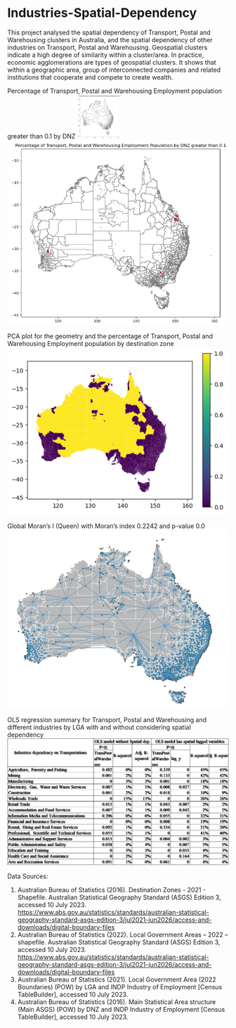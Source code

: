 # Industries-Spatial-Dependency

This project analysed the spatial dependency of Transport, Postal and Warehousing clusters in Australia, and the spatial dependency of other industries on Transport, Postal and Warehousing.
Geospatial clusters indicate a high degree of similarity within a cluster/area. In practice, economic agglomerations are types of geospatial clusters. 
It shows that within a geographic area, group of interconnected companies and related institutions that cooperate and compete to create wealth. 

Percentage of Transport, Postal and Warehousing Employment population greater than 0.1 by DNZ
<img src="/fig/TPWEmpPop0.1.png" alt="MarineGEO circle logo" style="height: 100px; width:100px;"/>
![](/fig/TPWEmpPop0.1.png)

PCA plot for the geometry and the percentage of Transport, Postal and Warehousing Employment population by destination zone
![](/fig/PCAofTPW.png)

Global Moran’s I (Queen) with Moran’s index 0.2242 and p-value 0.0
![](/fig/GlobalMoranQ.png)

OLS regression summary for Transport, Postal and Warehousing and different industries by LGA with and without considering spatial dependency
![](/fig/OLSofTPW.png)

Data Sources:
1. Australian Bureau of Statistics (2016). Destination Zones - 2021 - Shapefile. Australian Statistical Geography Standard (ASGS) Edition 3, accessed 10 July 2023. https://www.abs.gov.au/statistics/standards/australian-statistical-geography-standard-asgs-edition-3/jul2021-jun2026/access-and-downloads/digital-boundary-files
2. Australian Bureau of Statistics (2022). Local Government Areas – 2022 – shapefile. Australian Statistical Geography Standard (ASGS) Edition 3, accessed 10 July 2023. https://www.abs.gov.au/statistics/standards/australian-statistical-geography-standard-asgs-edition-3/jul2021-jun2026/access-and-downloads/digital-boundary-files
3. Australian Bureau of Statistics (2021). Local Government Area (2022 Boundaries) (POW) by LGA and INDP Industry of Employment [Census TableBuilder], accessed 10 July 2023. 
4. Australian Bureau of Statistics (2016). Main Statistical Area structure (Main ASGS) (POW) by DNZ and INDP Industry of Employment [Census TableBuilder], accessed 10 July 2023.
